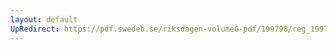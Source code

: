 ```yaml
---
layout: default
UpRedirect: https://pdf.swedeb.se/riksdagen-volumeG-pdf/199798/reg_199798/reg_199798_0031.pdf
---
```

